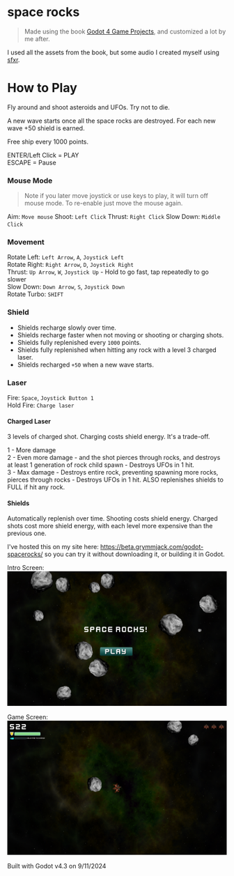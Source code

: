 space rocks
===========
> Made using the book [Godot 4 Game Projects](https://www.packtpub.com/en-us/product/godot-4-game-development-projects-9781804610404?srsltid=AfmBOorYLKi1u2suNZnnvHmIgqjWj2lENyfsNxAmP7X6HaDl4H2IjfXi), and customized a lot by me after.

I used all the assets from the book, but some audio I created myself using [sfxr](https://sfxr.me/).

How to Play
===========
Fly around and shoot asteroids and UFOs. Try not to die.

A new wave starts once all the space rocks are destroyed.
For each new wave +50 shield is earned.

Free ship every 1000 points.

ENTER/Left Click = PLAY  
ESCAPE = Pause  

### Mouse Mode
> Note if you later move joystick or use keys to play, it will turn off mouse mode. To re-enable just move the mouse again.

Aim: `Move mouse`
Shoot: `Left Click`
Thrust: `Right Click`
Slow Down: `Middle Click`

### Movement
Rotate Left: `Left Arrow`, `A`, `Joystick Left`  
Rotate Right: `Right Arrow`, `D`, `Joystick Right`  
Thrust: `Up Arrow`, `W`, `Joystick Up` - Hold to go fast, tap repeatedly to go slower  
Slow Down: `Down Arrow`, `S`, `Joystick Down`  
Rotate Turbo: `SHIFT`  

### Shield
- Shields recharge slowly over time.  
- Shields recharge faster when not moving or shooting or charging shots.  
- Shields fully replenished every `1000` points.  
- Shields fully replenished when hitting any rock with a level 3 charged laser.  
- Shields recharged `+50` when a new wave starts.  

### Laser
Fire: `Space`, `Joystick Button 1`  
Hold Fire: `Charge laser`  

#### Charged Laser
3 levels of charged shot. Charging costs shield energy. It's a trade-off.  
  
1 - More damage  
2 - Even more damage - and the shot pierces through rocks, and destroys at least 1 generation of rock child spawn - Destroys UFOs in 1 hit.  
3 - Max damage - Destroys entire rock, preventing spawning more rocks, pierces through rocks - Destroys UFOs in 1 hit. ALSO replenishes shields to FULL if hit any rock.  

#### Shields
Automatically replenish over time. Shooting costs shield energy. Charged shots cost more shield energy, with each level more expensive than the previous one.  

I've hosted this on my site here: https://beta.grymmjack.com/godot-spacerocks/ so you can try it without downloading it, or building it in Godot.  

Intro Screen:
![intro](screenshot-intro.png)

Game Screen:
![game](screenshot-game.png)

Built with Godot v4.3 on 9/11/2024
